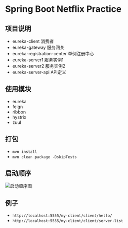 # Spring Boot Netflix Practice

## 项目说明

- eureka-client 消费者
- eureka-gateway 服务网关
- eureka-registration-center 单例注册中心
- eureka-server1 服务实例1
- eureka-server2 服务实例2
- eureka-server-api API定义

## 使用模块

- eureka
- feign
- ribbon
- hystrix
- zuul

## 打包

- `mvn install`
- `mvn clean package -DskipTests`

## 启动顺序

![启动顺序图](https://s1.ax1x.com/2020/06/18/Ne2VRe.png)

## 例子
- `http://localhost:5555/my-client/client/hello/`
- `http://localhost:5555/my-client/client/server-list`
